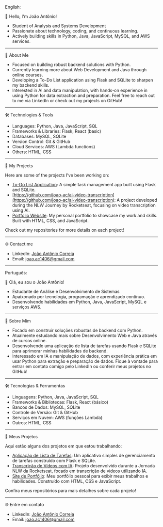 English:

👋 Hello, I'm João Antônio!

  - Student of Analysis and Systems Development
  - Passionate about technology, coding, and continuous learning.
  - Actively building skills in Python, Java, JavaScript, MySQL, and AWS services.

____________________________________________________________________________________________
🚀 About Me

  - Focused on building robust backend solutions with Python.
  - Currently learning more about Web Development and Java through online courses.
  - Developing a To-Do List application using Flask and SQLite to sharpen my backend skills.
  - Interested in AI and data manipulation, with hands-on experience in using Python for data extraction and preparation.
Feel free to reach out to me via LinkedIn or check out my projects on GitHub!

____________________________________________________________________________________________
🛠️ Technologies & Tools

  - Languages: Python, Java, JavaScript, SQL
  - Frameworks & Libraries: Flask, React (basic)
  - Databases: MySQL, SQLite
  - Version Control: Git & GitHub
  - Cloud Services: AWS (Lambda functions)
  - Others: HTML, CSS

____________________________________________________________________________________________
📂 My Projects

Here are some of the projects I've been working on:

  - [To-Do List Application](https://github.com/joao-ac/todo-list-flask): A simple task management app built using Flask and SQLite.
  - [https://github.com/joao-ac/ai-video-transcription](https://github.com/joao-ac/ai-video-transcription): A project developed during the NLW Journey by Rocketseat, focusing on video transcription using AI.
  - [Portfolio Website](https://github.com/joao-ac/portfolio): My personal portfolio to showcase my work and skills. Built with HTML, CSS, and JavaScript.

Check out my repositories for more details on each project!

____________________________________________________________________________________________
🌐 Contact me
  - LinkedIn: [João Antônio Correia](https://www.linkedin.com/in/jo%C3%A3o-antonio-409082292/)
  - Email: joao.ac1406@gmail.com

____________________________________________________________________________________________


Português:

👋 Olá, eu sou o João Antônio!

  - Estudante de Análise e Desenvolvimento de Sistemas
  - Apaixonado por tecnologia, programação e aprendizado contínuo.
  - Desenvolvendo habilidades em Python, Java, JavaScript, MySQL e serviços AWS.

____________________________________________________________________________________________
🚀 Sobre Mim

  - Focado em construir soluções robustas de backend com Python.
  - Atualmente estudando mais sobre Desenvolvimento Web e Java através de cursos online.
  - Desenvolvendo uma aplicação de lista de tarefas usando Flask e SQLite para aprimorar minhas habilidades de backend.
  - Interessado em IA e manipulação de dados, com experiência prática em usar Python para extração e preparação de dados.
Fique à vontade para entrar em contato comigo pelo LinkedIn ou conferir meus projetos no GitHub!

____________________________________________________________________________________________
🛠️ Tecnologias & Ferramentas

  - Linguagens: Python, Java, JavaScript, SQL
  - Frameworks & Bibliotecas: Flask, React (básico)
  - Bancos de Dados: MySQL, SQLite
  - Controle de Versão: Git & GitHub
  - Serviços em Nuvem: AWS (funções Lambda)
  - Outros: HTML, CSS

____________________________________________________________________________________________
📂 Meus Projetos

Aqui estão alguns dos projetos em que estou trabalhando:

  - [Aplicação de Lista de Tarefas](https://github.com/joao-ac/todo-list-flask): Um aplicativo simples de gerenciamento de tarefas construído com Flask e SQLite.
  - [Transcrição de Vídeos com IA](https://github.com/joao-ac/ai-video-transcription): Projeto desenvolvido durante a Jornada NLW da Rocketseat, focado em transcrição de vídeos utilizando IA.
  - [Site de Portfólio](https://github.com/joao-ac/portfolio): Meu portfólio pessoal para exibir meus trabalhos e habilidades. Construído com HTML, CSS e JavaScript.

Confira meus repositórios para mais detalhes sobre cada projeto!

____________________________________________________________________________________________
🌐 Entre em contato

  - LinkedIn: [João Antônio Correia](https://www.linkedin.com/in/jo%C3%A3o-antonio-409082292/)
  - Email: joao.ac1406@gmail.com
    
<!---
joao-ac/joao-ac is a ✨ special ✨ repository because its `README.md` (this file) appears on your GitHub profile.
You can click the Preview link to take a look at your changes.
--->

